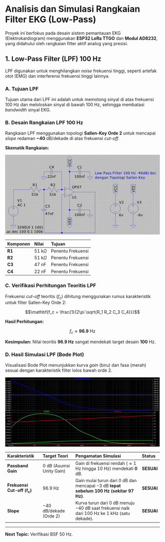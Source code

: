 # Analisis dan Simulasi Rangkaian Filter EKG (Low-Pass)

Proyek ini berfokus pada desain sistem pemantauan EKG (Elektrokardiogram) menggunakan **ESP32 LoRa TTGO** dan **Modul AD8232**, yang didahului oleh rangkaian filter aktif analog yang presisi.

## 1. Low-Pass Filter (LPF) 100 Hz

LPF digunakan untuk menghilangkan *noise* frekuensi tinggi, seperti artefak otot (EMG) dan interferensi frekuensi tinggi lainnya.

### A. Tujuan LPF

Tujuan utama dari LPF ini adalah untuk memotong sinyal di atas frekuensi $100 \text{ Hz}$ dan meloloskan sinyal di bawah $100 \text{ Hz}$, sehingga membatasi *bandwidth* sinyal EKG.

### B. Desain Rangkaian LPF 100 Hz

Rangkaian LPF menggunakan topologi **Sallen-Key Orde 2** untuk mencapai *slope* redaman $\mathbf{-40 \text{ dB/dekade}}$ di atas frekuensi *cut-off*.

**Skematik Rangkaian:**

![Skematik LPF 100 Hz](simulation/Rangkaian_LPF_100Hz.png)

| Komponen | Nilai | Tujuan |
| :--- | :--- | :--- |
| **R1** | 51 k$\Omega$ | Penentu Frekuensi |
| **R2** | 51 k$\Omega$ | Penentu Frekuensi |
| **C3** | 47 nF | Penentu Frekuensi |
| **C4** | 22 nF | Penentu Frekuensi |

### C. Verifikasi Perhitungan Teoritis LPF

Frekuensi *cut-off* teoritis ($f_c$) dihitung menggunakan rumus karakteristik untuk filter Sallen-Key Orde 2:

$$\mathbf{f_c = \frac{1}{2\pi \sqrt{R_1 R_2 C_3 C_4}}}$$

**Hasil Perhitungan:**

$$f_c \approx \mathbf{96.9 \text{ Hz}}$$

**Kesimpulan:** Nilai teoritis **$96.9 \text{ Hz}$** sangat mendekati target desain $\mathbf{100 \text{ Hz}}$.

### D. Hasil Simulasi LPF (Bode Plot)

Visualisasi Bode Plot menunjukkan kurva *gain* (biru) dan fasa (merah) sesuai dengan karakteristik filter lolos bawah orde 2.

![Bode Plot LPF 100 Hz (Gain dan Fasa)](simulation/hasil_pengukuran.png)

| Karakteristik | Target Teori | Pengamatan Simulasi | Status |
| :--- | :--- | :--- | :--- |
| **Passband Gain** | $0 \text{ dB}$ (Asumsi Unity Gain) | Gain di frekuensi rendah ($\approx 1 \text{ Hz}$ hingga $10 \text{ Hz}$) mendekati $\mathbf{0 \text{ dB}}$. | **SESUAI** |
| **Frekuensi Cut-off ($\mathbf{f_c}$)** | $96.9 \text{ Hz}$ | Gain mulai turun dari $0 \text{ dB}$ dan mencapai $-3 \text{ dB}$ **tepat sebelum $100 \text{ Hz}$ (sekitar $97 \text{ Hz}$)**. | **SESUAI** |
| **Slope** | $-40 \text{ dB/dekade}$ (Orde 2) | Kurva turun dari $0 \text{ dB}$ menuju $-40 \text{ dB}$ saat frekuensi naik dari $100 \text{ Hz}$ ke $1 \text{ kHz}$ (satu dekade). | **SESUAI** |

---
**Next Topic:** Verifikasi BSF 50 Hz.

